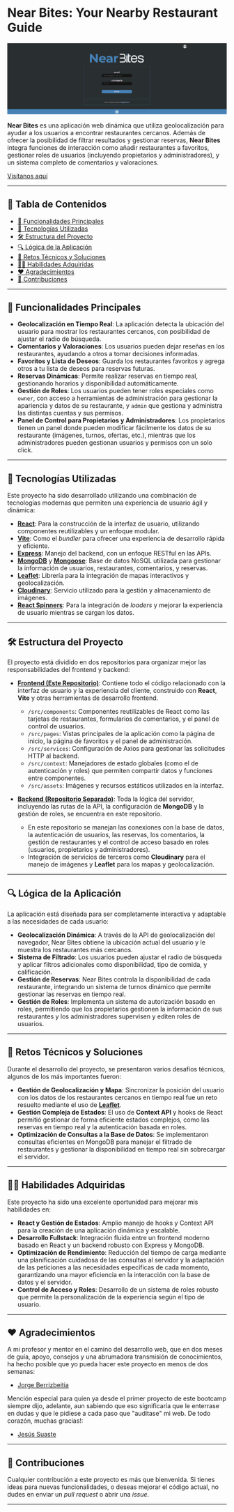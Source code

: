 # Near Bites: Your Nearby Restaurant Guide

![Near Bites Logo](./src/assets/images/cabecera-readme.png)

**Near Bites** es una aplicación web dinámica que utiliza geolocalización para ayudar a los usuarios a encontrar restaurantes cercanos. Además de ofrecer la posibilidad de filtrar resultados y gestionar reservas, **Near Bites** integra funciones de interacción como añadir restaurantes a favoritos, gestionar roles de usuarios (incluyendo propietarios y administradores), y un sistema completo de comentarios y valoraciones.

[Visítanos aquí](https://github.com/as-Solo/Near-Bites)

---

## 📝 Tabla de Contenidos

- [📍 Funcionalidades Principales](#-funcionalidades-principales)
- [🚀 Tecnologías Utilizadas](#-tecnologías-utilizadas)
- [🛠️ Estructura del Proyecto](#-estructura-del-proyecto)
- [🔍 Lógica de la Aplicación](#-lógica-de-la-aplicación)
- [🎯 Retos Técnicos y Soluciones](#-retos-técnicos-y-soluciones)
- [👨‍💻 Habilidades Adquiridas](#-habilidades-adquiridas)
- [❤️ Agradecimientos](#-agradecimientos)
- [🤝 Contribuciones](#-contribuciones)

---

## 📍 Funcionalidades Principales

- **Geolocalización en Tiempo Real**: La aplicación detecta la ubicación del usuario para mostrar los restaurantes cercanos, con posibilidad de ajustar el radio de búsqueda.
- **Comentarios y Valoraciones**: Los usuarios pueden dejar reseñas en los restaurantes, ayudando a otros a tomar decisiones informadas.
- **Favoritos y Lista de Deseos**: Guarda los restaurantes favoritos y agrega otros a tu lista de deseos para reservas futuras.
- **Reservas Dinámicas**: Permite realizar reservas en tiempo real, gestionando horarios y disponibilidad automáticamente.
- **Gestión de Roles**: Los usuarios pueden tener roles especiales como `owner`, con acceso a herramientas de administración para gestionar la apariencia y datos de su restaurante, y `admin` que gestiona y administra las distintas cuentas y sus permisos.
- **Panel de Control para Propietarios y Administradores**: Los propietarios tienen un panel donde pueden modificar fácilmente los datos de su restaurante (imágenes, turnos, ofertas, etc.), mientras que los administradores pueden gestionan usuarios y permisos con un solo click.

---

## 🚀 Tecnologías Utilizadas

Este proyecto ha sido desarrollado utilizando una combinación de tecnologías modernas que permiten una experiencia de usuario ágil y dinámica:

- **[React](https://reactjs.org/)**: Para la construcción de la interfaz de usuario, utilizando componentes reutilizables y un enfoque modular.
- **[Vite](https://vitejs.dev/)**: Como el *bundler* para ofrecer una experiencia de desarrollo rápida y eficiente.
- **[Express](https://expressjs.com/)**: Manejo del backend, con un enfoque RESTful en las APIs.
- **[MongoDB](https://www.mongodb.com/)** y **[Mongoose](https://mongoosejs.com/)**: Base de datos NoSQL utilizada para gestionar la información de usuarios, restaurantes, comentarios, y reservas.
- **[Leaflet](https://leafletjs.com/)**: Librería para la integración de mapas interactivos y geolocalización.
- **[Cloudinary](https://cloudinary.com/)**: Servicio utilizado para la gestión y almacenamiento de imágenes.
- **[React Spinners](https://www.davidhu.io/react-spinners/)**: Para la integración de *loaders* y mejorar la experiencia de usuario mientras se cargan los datos.

---


## 🛠️ Estructura del Proyecto

El proyecto está dividido en dos repositorios para organizar mejor las responsabilidades del frontend y backend:

- **[Frontend (Este Repositorio)](https://github.com/as-Solo/Near-Bites)**: Contiene todo el código relacionado con la interfaz de usuario y la experiencia del cliente, construido con **React**, **Vite** y otras herramientas de desarrollo frontend.
    - `/src/components`: Componentes reutilizables de React como las tarjetas de restaurantes, formularios de comentarios, y el panel de control de usuarios.
    - `/src/pages`: Vistas principales de la aplicación como la página de inicio, la página de favoritos y el panel de administración.
    - `/src/services`: Configuración de Axios para gestionar las solicitudes HTTP al backend.
    - `/src/context`: Manejadores de estado globales (como el de autenticación y roles) que permiten compartir datos y funciones entre componentes.
    - `/src/assets`: Imágenes y recursos estáticos utilizados en la interfaz.
  
- **[Backend (Repositorio Separado)](https://github.com/as-Solo/Near-Bites-server)**: Toda la lógica del servidor, incluyendo las rutas de la API, la configuración de **MongoDB** y la gestión de roles, se encuentra en este repositorio.
    - En este repositorio se manejan las conexiones con la base de datos, la autenticación de usuarios, las reservas, los comentarios, la gestión de restaurantes y el control de acceso basado en roles (usuarios, propietarios y administradores).
    - Integración de servicios de terceros como **Cloudinary** para el manejo de imágenes y **Leaflet** para los mapas y geolocalización.

---

## 🔍 Lógica de la Aplicación

La aplicación está diseñada para ser completamente interactiva y adaptable a las necesidades de cada usuario:

- **Geolocalización Dinámica**: A través de la API de geolocalización del navegador, Near Bites obtiene la ubicación actual del usuario y le muestra los restaurantes más cercanos.
- **Sistema de Filtrado**: Los usuarios pueden ajustar el radio de búsqueda y aplicar filtros adicionales como disponibilidad, tipo de comida, y calificación.
- **Gestión de Reservas**: Near Bites controla la disponibilidad de cada restaurante, integrando un sistema de turnos dinámico que permite gestionar las reservas en tiempo real.
- **Gestión de Roles**: Implementa un sistema de autorización basado en roles, permitiendo que los propietarios gestionen la información de sus restaurantes y los administradores supervisen y editen roles de usuarios.

---

## 🎯 Retos Técnicos y Soluciones

Durante el desarrollo del proyecto, se presentaron varios desafíos técnicos, algunos de los más importantes fueron:

- **Gestión de Geolocalización y Mapa**: Sincronizar la posición del usuario con los datos de los restaurantes cercanos en tiempo real fue un reto resuelto mediante el uso de **[Leaflet](https://leafletjs.com/)**.
- **Gestión Compleja de Estados**: El uso de **Context API** y hooks de React permitió gestionar de forma eficiente estados complejos, como las reservas en tiempo real y la autenticación basada en roles.
- **Optimización de Consultas a la Base de Datos**: Se implementaron consultas eficientes en MongoDB para manejar el filtrado de restaurantes y gestionar la disponibilidad en tiempo real sin sobrecargar el servidor.

---

## 👨‍💻 Habilidades Adquiridas

Este proyecto ha sido una excelente oportunidad para mejorar mis habilidades en:

- **React y Gestión de Estados**: Amplio manejo de hooks y Context API para la creación de una aplicación dinámica y escalable.
- **Desarrollo Fullstack**: Integración fluida entre un frontend moderno basado en React y un backend robusto con Express y MongoDB.
- **Optimización de Rendimiento**: Reducción del tiempo de carga mediante una planificación cuidadosa de las consultas al servidor y la adaptación de las peticiones a las necesidades específicas de cada momento, garantizando una mayor eficiencia en la interacción con la base de datos y el servidor.
- **Control de Acceso y Roles**: Desarrollo de un sistema de roles robusto que permite la personalización de la experiencia según el tipo de usuario.

---

## ❤️ Agradecimientos

A mi profesor y mentor en el camino del desarrollo web, que en dos meses de guía, apoyo, consejos y una abrumadora transmisión de conocimientos, ha hecho posible que yo pueda hacer este proyecto en menos de dos semanas:
* [Jorge Berrizbeitia](https://github.com/jorgeberrizbeitia)

Mención especial para quien ya desde el primer proyecto de este bootcamp siempre dijo, adelante, aun sabiendo que eso significaría que le enterrase en dudas y que le pidiese a cada paso que "auditase" mi web. De todo corazón, muchas gracias!:
* [Jesús Suaste](https://github.com/suastech)

---

## 🤝 Contribuciones

Cualquier contribución a este proyecto es más que bienvenida. Si tienes ideas para nuevas funcionalidades, o deseas mejorar el código actual, no dudes en enviar un *pull request* o abrir una *issue*.

---

